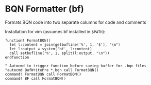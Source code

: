# BQN Formatter (bf)

Formats BQN code into two separate columns for code and comments

Installation for vim (assumes bf installed in `$PATH`):
```vim
function! FormatBQN()
  let l:content = join(getbufline('%', 1, '$'), "\n")
  let l:output = system('bf', l:content)
  call setbufline('%', 1, split(l:output, "\n"))
endfunction

" Autocmd to trigger function before saving buffer for .bqn files
"autocmd BufWritePre *.bqn call FormatBQN()
command! FormatBQN call FormatBQN()
command! BF call FormatBQN()
```
